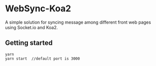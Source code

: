 # WebSync-Koa2

A simple solution for syncing message among different front web pages using Socket.io and Koa2.

## Getting started

```
yarn
yarn start  //default port is 3000
```